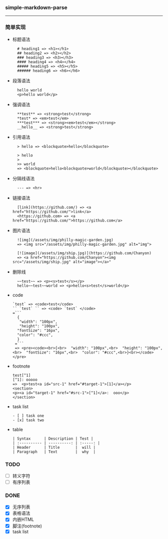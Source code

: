 ### simple-markdown-parse
---
### 简单实现
- 标题语法
  ```
    # heading1 => <h1></h1>
    ## heading2 => <h2></h2>
    ### heading3 => <h3></h3>
    #### heading4 => <h4></h4>
    ##### heading5 => <h5></h5>
    ###### heading6 => <h6></h6>
  ```
- 段落语法
  ```
    hello world
    <p>hello world</p>
  ```
- 强调语法
  ```
    **test** => <strong>test</strong>
    *test* => <em>test</em>
    ***test*** => <strong><em>test</em></strong>
    __hello__ => <strong>test</strong>
  ```
- 引用语法
  ```
    > hello => <blockquote>hello</blockquote>

    > hello
    >
    >> world 
    => <blockquote>hello<blockquote>world</blockquote></blockquote> 
  ```
- 分隔线语法
  ```
    --- => <hr>
  ```
- 链接语法
  ```
    [link](https://github.com/) => <a href="https://github.com/">link</a>
    <https://github.com> => <a href="https://github.com/">https://github.com</a>
  ```
- 图片语法
  ```
    ![img](/assets/img/philly-magic-garden.jpg)
    => <img src="/assets/img/philly-magic-garden.jpg" alt="img">

    [![image](/assets/img/ship.jpg)](https://github.com/Chanyon)
    => <a href="https://github.com/Chanyon"><img src="/assets/img/ship.jpg" alt="image"></a>"
  ```
- 删除线
  ```
    ~~test~~ => <p><s>test</s></p>
    hello~~test~~world => <p>hello<s>test</s>world</p>
  ```
- code
  ```
  `test` => <code>test</code>
  `` `test` `` => <code> `test` </code>
  =```
    {
     "width": "100px",
     "height": "100px",
    "fontSize": "16px",
    "color": "#ccc",
    }
   =```
   => <pre><code><br>{<br>  "width": "100px",<br>  "height": "100px",<br>  "fontSize": "16px",<br>  "color": "#ccc",<br>}<br></code></pre>
  ```

- footnote
  ```
  test[^1]
  [^1]: ooooo
  =>  <p>test<a id="src-1" href="#target-1">[1]</a></p>
  <section>
  <p><a id="target-1" href="#src-1">[^1]</a>:  ooo</p>
  </section>
  ```
- task list
  ```
  - [ ] task one
  - [x] task two
  ```
- table
  ```
  | Syntax      | Description | Test |
  | :---------- | ----------: | :-----: |
  | Header      | Title       |  will |
  | Paragraph   | Text        |  why  |
  ```

### TODO
- [ ] 转义字符
- [ ] 有序列表

### DONE
- [x] 无序列表
- [x] 表格语法
- [x] 内嵌HTML
- [x] 脚注(footnote)
- [x] task list 
